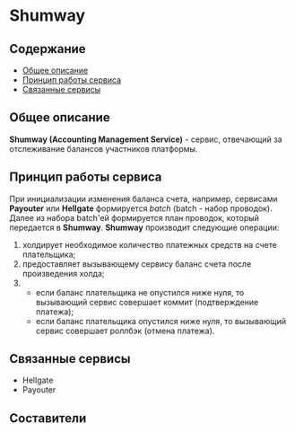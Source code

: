 # Shumway
<!-- Insert your shields here -->

<!-- TOC -->
## Содержание 
- [Общее описание](#Общее-описание)
- [Принцип работы сервиса](#Принцип-работы-сервиса)
- [Связанные сервисы](#Связанные-сервисы)

## Общее описание
**Shumway (Accounting Management Service)** - сервис, отвечающий за отслеживание балансов участников платформы. 

## Принцип работы сервиса

При инициализации изменения баланса счета, например, сервисами **Payouter** или **Hellgate** формируется *batch* (batch - набор проводок). Далее из набора batch'ей формируется план проводок, который передается в **Shumway**. **Shumway** производит следующие операции:
1. холдирует необходимое количество платежных средств на счете плательщика;
2. предоставляет вызывающему сервису баланс счета после произведения холда;
3. - если баланс плательщика не опустился ниже нуля, то вызывающий сервис совершает коммит (подтверждение платежа);
   - если баланс плательщика опустился ниже нуля, то вызывающий сервис совершает роллбэк (отмена платежа).   

## Связанные сервисы

- Hellgate
- Payouter

## Составители

